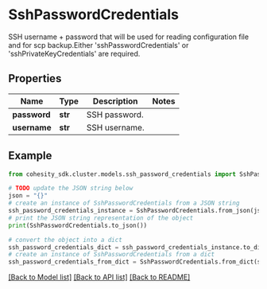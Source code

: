 # SshPasswordCredentials

SSH username + password that will be used for reading configuration file and for scp backup.Either 'sshPasswordCredentials' or 'sshPrivateKeyCredentials' are required.

## Properties

Name | Type | Description | Notes
------------ | ------------- | ------------- | -------------
**password** | **str** | SSH password. | 
**username** | **str** | SSH username. | 

## Example

```python
from cohesity_sdk.cluster.models.ssh_password_credentials import SshPasswordCredentials

# TODO update the JSON string below
json = "{}"
# create an instance of SshPasswordCredentials from a JSON string
ssh_password_credentials_instance = SshPasswordCredentials.from_json(json)
# print the JSON string representation of the object
print(SshPasswordCredentials.to_json())

# convert the object into a dict
ssh_password_credentials_dict = ssh_password_credentials_instance.to_dict()
# create an instance of SshPasswordCredentials from a dict
ssh_password_credentials_from_dict = SshPasswordCredentials.from_dict(ssh_password_credentials_dict)
```
[[Back to Model list]](../README.md#documentation-for-models) [[Back to API list]](../README.md#documentation-for-api-endpoints) [[Back to README]](../README.md)


